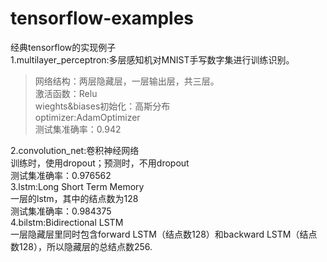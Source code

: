 # tensorflow-examples
经典tensorflow的实现例子</br>
1.multilayer_perceptron:多层感知机对MNIST手写数字集进行训练识别。</br>
>网络结构：两层隐藏层，一层输出层，共三层。</br>
  激活函数：Relu</br>
  wieghts&biases初始化：高斯分布</br>
  optimizer:AdamOptimizer</br>
  测试集准确率：0.942</br>
  
2.convolution_net:卷积神经网络</br>
  训练时，使用dropout；预测时，不用dropout</br>
  测试集准确率：0.976562</br>
3.lstm:Long Short Term Memory</br>
  一层的lstm，其中的结点数为128</br>
  测试集准确率：0.984375</br>
4.bilstm:Bidirectional LSTM</br>
  一层隐藏层里同时包含forward LSTM（结点数128）和backward LSTM（结点数128），所以隐藏层的总结点数256.</br>
